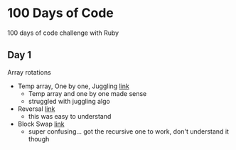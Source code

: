 # 100 Days of Code 
100 days of code challenge with Ruby

## Day 1
Array rotations
- Temp array, One by one, Juggling [link](https://www.geeksforgeeks.org/array-rotation/)
  - Temp array and one by one made sense
  - struggled with juggling algo
- Reversal [link](https://www.geeksforgeeks.org/program-for-array-rotation-continued-reversal-algorithm/)
  - this was easy to understand
- Block Swap [link](https://www.geeksforgeeks.org/block-swap-algorithm-for-array-rotation/)
  - super confusing... got the recursive one to work, don't understand it though
